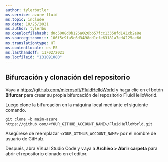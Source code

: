 ```yaml
---
author: tylerbutler
ms.service: azure-fluid
ms.topic: include
ms.date: 10/25/2021
ms.author: tylerbu
ms.openlocfilehash: d0c5008d0b126a020bb57fcc13358fd141cb2e8e
ms.sourcegitcommit: 106f5c9fa5c6d3498dd1cfe63181a7ed4125ae6d
ms.translationtype: HT
ms.contentlocale: es-ES
ms.lasthandoff: 11/02/2021
ms.locfileid: "131091080"
---
```

## <a name="fork-and-clone-the-repository"></a>Bifurcación y clonación del repositorio

Vaya a <https://github.com/microsoft/FluidHelloWorld> y haga clic en el botón **Bifurcar** para crear su propia bifurcación del repositorio FluidHelloWorld.

Luego clone la bifurcación en la máquina local mediante el siguiente comando.

```shell
git clone -b main-azure https://github.com/<YOUR_GITHUB_ACCOUNT_NAME>/FluidHelloWorld.git
```

Asegúrese de reemplazar `<YOUR_GITHUB_ACCOUNT_NAME>` por el nombre de usuario de GitHub.

Después, abra Visual Studio Code y vaya a **Archivo > Abrir carpeta** para abrir el repositorio clonado en el editor.
